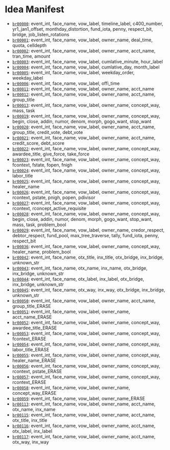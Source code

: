 # Idea Manifest

- [`br00000`](ideas/br00000.md): event_int, face_name, vow_label, timeline_label, c400_number, yr1_jan1_offset, monthday_distortion, fund_iota, penny, respect_bit, bridge, job_listen_rotations
- [`br00001`](ideas/br00001.md): event_int, face_name, vow_label, owner_name, deal_time, quota, celldepth
- [`br00002`](ideas/br00002.md): event_int, face_name, vow_label, owner_name, acct_name, tran_time, amount
- [`br00003`](ideas/br00003.md): event_int, face_name, vow_label, cumlative_minute, hour_label
- [`br00004`](ideas/br00004.md): event_int, face_name, vow_label, cumlative_day, month_label
- [`br00005`](ideas/br00005.md): event_int, face_name, vow_label, weekday_order, weekday_label
- [`br00006`](ideas/br00006.md): event_int, face_name, vow_label, offi_time
- [`br00011`](ideas/br00011.md): event_int, face_name, vow_label, owner_name, acct_name
- [`br00012`](ideas/br00012.md): event_int, face_name, vow_label, owner_name, acct_name, group_title
- [`br00013`](ideas/br00013.md): event_int, face_name, vow_label, owner_name, concept_way, mass, task
- [`br00019`](ideas/br00019.md): event_int, face_name, vow_label, owner_name, concept_way, begin, close, addin, numor, denom, morph, gogo_want, stop_want
- [`br00020`](ideas/br00020.md): event_int, face_name, vow_label, owner_name, acct_name, group_title, credit_vote, debt_vote
- [`br00021`](ideas/br00021.md): event_int, face_name, vow_label, owner_name, acct_name, credit_score, debt_score
- [`br00022`](ideas/br00022.md): event_int, face_name, vow_label, owner_name, concept_way, awardee_title, give_force, take_force
- [`br00023`](ideas/br00023.md): event_int, face_name, vow_label, owner_name, concept_way, fcontext, fstate, fopen, fnigh
- [`br00024`](ideas/br00024.md): event_int, face_name, vow_label, owner_name, concept_way, labor_title
- [`br00025`](ideas/br00025.md): event_int, face_name, vow_label, owner_name, concept_way, healer_name
- [`br00026`](ideas/br00026.md): event_int, face_name, vow_label, owner_name, concept_way, rcontext, pstate, pnigh, popen, pdivisor
- [`br00027`](ideas/br00027.md): event_int, face_name, vow_label, owner_name, concept_way, rcontext, rconcept_active_requisite
- [`br00028`](ideas/br00028.md): event_int, face_name, vow_label, owner_name, concept_way, begin, close, addin, numor, denom, morph, gogo_want, stop_want, mass, task, problem_bool
- [`br00029`](ideas/br00029.md): event_int, face_name, vow_label, owner_name, credor_respect, debtor_respect, fund_pool, max_tree_traverse, tally, fund_iota, penny, respect_bit
- [`br00036`](ideas/br00036.md): event_int, face_name, vow_label, owner_name, concept_way, healer_name, problem_bool
- [`br00042`](ideas/br00042.md): event_int, face_name, otx_title, inx_title, otx_bridge, inx_bridge, unknown_str
- [`br00043`](ideas/br00043.md): event_int, face_name, otx_name, inx_name, otx_bridge, inx_bridge, unknown_str
- [`br00044`](ideas/br00044.md): event_int, face_name, otx_label, inx_label, otx_bridge, inx_bridge, unknown_str
- [`br00045`](ideas/br00045.md): event_int, face_name, otx_way, inx_way, otx_bridge, inx_bridge, unknown_str
- [`br00050`](ideas/br00050.md): event_int, face_name, vow_label, owner_name, acct_name, group_title_ERASE
- [`br00051`](ideas/br00051.md): event_int, face_name, vow_label, owner_name, acct_name_ERASE
- [`br00052`](ideas/br00052.md): event_int, face_name, vow_label, owner_name, concept_way, awardee_title_ERASE
- [`br00053`](ideas/br00053.md): event_int, face_name, vow_label, owner_name, concept_way, fcontext_ERASE
- [`br00054`](ideas/br00054.md): event_int, face_name, vow_label, owner_name, concept_way, labor_title_ERASE
- [`br00055`](ideas/br00055.md): event_int, face_name, vow_label, owner_name, concept_way, healer_name_ERASE
- [`br00056`](ideas/br00056.md): event_int, face_name, vow_label, owner_name, concept_way, rcontext, pstate_ERASE
- [`br00057`](ideas/br00057.md): event_int, face_name, vow_label, owner_name, concept_way, rcontext_ERASE
- [`br00058`](ideas/br00058.md): event_int, face_name, vow_label, owner_name, concept_way_ERASE
- [`br00059`](ideas/br00059.md): event_int, face_name, vow_label, owner_name_ERASE
- [`br00113`](ideas/br00113.md): event_int, face_name, vow_label, owner_name, acct_name, otx_name, inx_name
- [`br00115`](ideas/br00115.md): event_int, face_name, vow_label, owner_name, acct_name, otx_title, inx_title
- [`br00116`](ideas/br00116.md): event_int, face_name, vow_label, owner_name, acct_name, otx_label, inx_label
- [`br00117`](ideas/br00117.md): event_int, face_name, vow_label, owner_name, acct_name, otx_way, inx_way